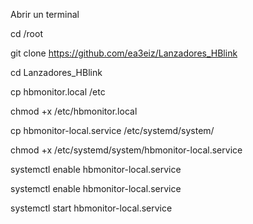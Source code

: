 Abrir un terminal

cd /root

git clone https://github.com/ea3eiz/Lanzadores_HBlink

cd Lanzadores_HBlink

cp hbmonitor.local /etc

chmod +x /etc/hbmonitor.local

cp hbmonitor-local.service  /etc/systemd/system/

chmod +x /etc/systemd/system/hbmonitor-local.service

systemctl enable hbmonitor-local.service

systemctl enable hbmonitor-local.service

systemctl start hbmonitor-local.service

